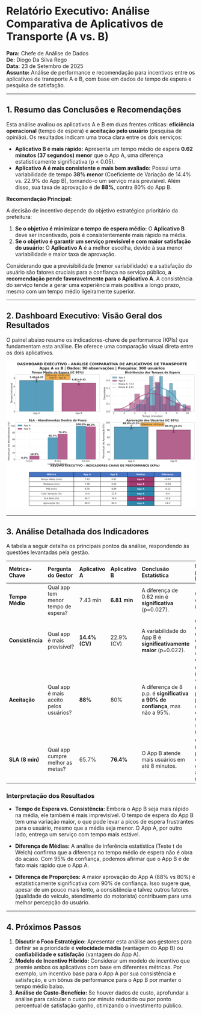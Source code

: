 # Relatório Executivo: Análise Comparativa de Aplicativos de Transporte (A vs. B)

**Para:** Chefe de Análise de Dados  
**De:** Diogo Da Silva Rego  
**Data:** 23 de Setembro de 2025  
**Assunto:** Análise de performance e recomendação para incentivos entre os aplicativos de transporte A e B, com base em dados de tempo de espera e pesquisa de satisfação.

---

## 1. Resumo das Conclusões e Recomendações

Esta análise avaliou os aplicativos A e B em duas frentes críticas: **eficiência operacional** (tempo de espera) e **aceitação pelo usuário** (pesquisa de opinião). Os resultados indicam uma troca clara entre os dois serviços:

*   **Aplicativo B é mais rápido:** Apresenta um tempo médio de espera **0.62 minutos (37 segundos) menor** que o App A, uma diferença estatisticamente significativa (p < 0.05).
*   **Aplicativo A é mais consistente e mais bem avaliado:** Possui uma variabilidade de tempo **38% menor** (Coeficiente de Variação de 14.4% vs. 22.9% do App B), tornando-o um serviço mais previsível. Além disso, sua taxa de aprovação é de **88%**, contra 80% do App B.

**Recomendação Principal:**

A decisão de incentivo depende do objetivo estratégico prioritário da prefeitura:

1.  **Se o objetivo é minimizar o tempo de espera médio:** O **Aplicativo B** deve ser incentivado, pois é consistentemente mais rápido na média.
2.  **Se o objetivo é garantir um serviço previsível e com maior satisfação do usuário:** O **Aplicativo A** é a melhor escolha, devido à sua menor variabilidade e maior taxa de aprovação.

Considerando que a previsibilidade (menor variabilidade) e a satisfação do usuário são fatores cruciais para a confiança no serviço público, **a recomendação pende favoravelmente para o Aplicativo A**. A consistência do serviço tende a gerar uma experiência mais positiva a longo prazo, mesmo com um tempo médio ligeiramente superior.

---

## 2. Dashboard Executivo: Visão Geral dos Resultados

O painel abaixo resume os indicadores-chave de performance (KPIs) que fundamentam esta análise. Ele oferece uma comparação visual direta entre os dois aplicativos.

![Dashboard Executivo](../outputs/dashboard_executivo.png)

---

## 3. Análise Detalhada dos Indicadores

A tabela a seguir detalha os principais pontos da análise, respondendo às questões levantadas pela gestão.

| Métrica-Chave | Pergunta do Gestor | Aplicativo A | Aplicativo B | Conclusão Estatística | Implicação para a Decisão |
| :--- | :--- | :--- | :--- | :--- | :--- |
| **Tempo Médio** | Qual app tem menor tempo de espera? | 7.43 min | **6.81 min** | A diferença de 0.62 min é **significativa** (p=0.027). | O App B é, em média, mais rápido. |
| **Consistência** | Qual app é mais previsível? | **14.4% (CV)** | 22.9% (CV) | A variabilidade do App B é **significativamente maior** (p=0.022). | O App A oferece uma experiência mais consistente e confiável. |
| **Aceitação** | Qual app é mais aceito pelos usuários? | **88%** | 80% | A diferença de 8 p.p. é **significativa a 90% de confiança**, mas não a 95%. | O App A tem uma vantagem na percepção pública, embora a evidência estatística seja moderada. |
| **SLA (8 min)** | Qual app cumpre melhor as metas? | 65.7% | **76.4%** | O App B atende mais usuários em até 8 minutos. | O App B é mais eficaz para metas de tempo de atendimento mais curtas. |

### Interpretação dos Resultados

*   **Tempo de Espera vs. Consistência:** Embora o App B seja mais rápido na média, ele também é mais imprevisível. O tempo de espera do App B tem uma variação maior, o que pode levar a picos de espera frustrantes para o usuário, mesmo que a média seja menor. O App A, por outro lado, entrega um serviço com tempo mais estável.

*   **Diferença de Médias:** A análise de inferência estatística (Teste t de Welch) confirma que a diferença no tempo médio de espera não é obra do acaso. Com 95% de confiança, podemos afirmar que o App B é de fato mais rápido que o App A.

*   **Diferença de Proporções:** A maior aprovação do App A (88% vs 80%) é estatisticamente significativa com 90% de confiança. Isso sugere que, apesar de um pouco mais lento, a consistência e talvez outros fatores (qualidade do veículo, atendimento do motorista) contribuem para uma melhor percepção do usuário.

---

## 4. Próximos Passos

1.  **Discutir o Foco Estratégico:** Apresentar esta análise aos gestores para definir se a prioridade é **velocidade média** (vantagem do App B) ou **confiabilidade e satisfação** (vantagem do App A).
2.  **Modelo de Incentivo Híbrido:** Considerar um modelo de incentivo que premie ambos os aplicativos com base em diferentes métricas. Por exemplo, um incentivo base para o App A por sua consistência e satisfação, e um bônus de performance para o App B por manter o tempo médio baixo.
3.  **Análise de Custo-Benefício:** Se houver dados de custo, aprofundar a análise para calcular o custo por minuto reduzido ou por ponto percentual de satisfação ganho, otimizando o investimento público.
